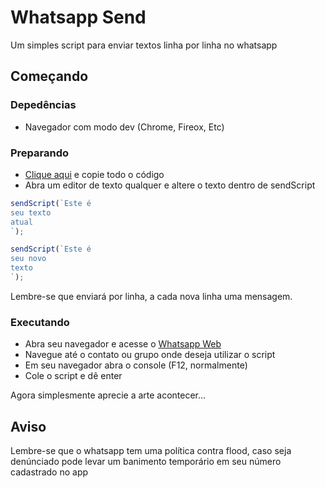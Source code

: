 # Whatsapp Send

Um simples script para enviar textos linha por linha no whatsapp

## Começando

### Depedências

* Navegador com modo dev (Chrome, Fireox, Etc)

### Preparando

* [Clique aqui](https://raw.githubusercontent.com/AkirahX/whatsapp-send/main/WppFloodSapp.js) e copie todo o código
* Abra um editor de texto qualquer e altere o texto dentro de sendScript

```js
sendScript(`Este é
seu texto
atual
`);
```

```js
sendScript(`Este é
seu novo
texto
`);
```

Lembre-se que enviará por linha, a cada nova linha uma mensagem.


### Executando

* Abra seu navegador e acesse o [Whatsapp Web](web.whatsapp.com)
* Navegue até o contato ou grupo onde deseja utilizar o script
* Em seu navegador abra o console (F12, normalmente)
* Cole o script e dê enter

Agora simplesmente aprecie a arte acontecer...

## Aviso

Lembre-se que o whatsapp tem uma política contra flood, caso seja denúnciado pode levar um banimento temporário em seu número cadastrado no app
